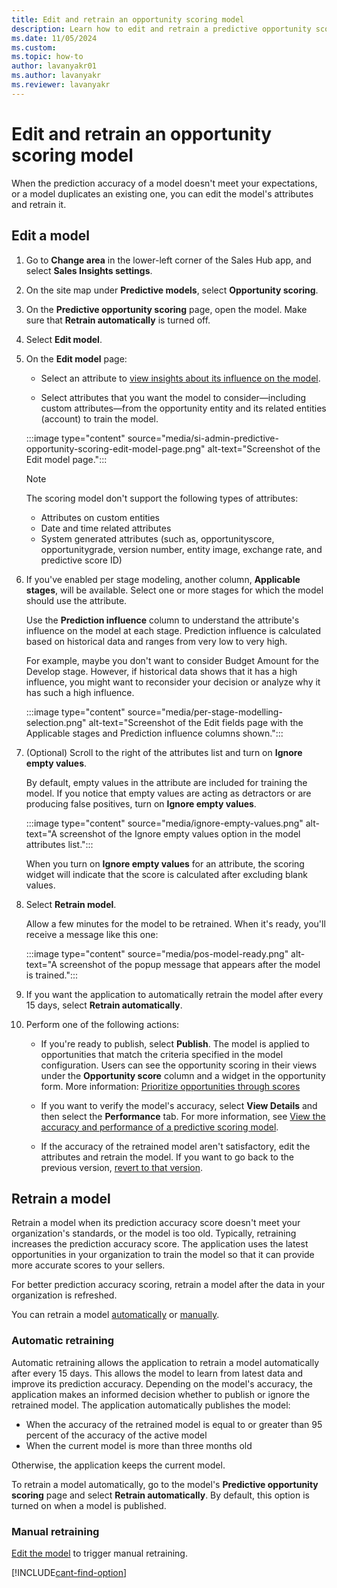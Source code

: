 ```yaml
---
title: Edit and retrain an opportunity scoring model
description: Learn how to edit and retrain a predictive opportunity scoring model in Dynamics 365 Sales when its prediction accuracy doesn't meet your expectations. 
ms.date: 11/05/2024
ms.custom: 
ms.topic: how-to
author: lavanyakr01
ms.author: lavanyakr
ms.reviewer: lavanyakr
---
```


# Edit and retrain an opportunity scoring model

When the prediction accuracy of a model doesn't meet your expectations, or a model duplicates an existing one, you can edit the model's attributes and retrain it.  

## Edit a model

1. Go to **Change area** in the lower-left corner of the Sales Hub app, and select **Sales Insights settings**.
1. On the site map under **Predictive models**, select **Opportunity scoring**.
1. On the **Predictive opportunity scoring** page, open the model. Make sure that **Retrain automatically** is turned off.
1. Select **Edit model**.
1. On the **Edit model** page:

    - Select an attribute to [view insights about its influence on the model](pls-attribute-influence.md).

    - Select attributes that you want the model to consider—including custom attributes—from the opportunity entity and its related entities (account) to train the model.

    :::image type="content" source="media/si-admin-predictive-opportunity-scoring-edit-model-page.png" alt-text="Screenshot of the Edit model page.":::
    
    >[!NOTE]
    >The scoring model don't support the following types of attributes:
    >- Attributes on custom entities
    >- Date and time related attributes
    >- System generated attributes (such as, opportunityscore, opportunitygrade, version number, entity image, exchange rate, and predictive score ID)

1. If you've enabled per stage modeling, another column, **Applicable stages**, will be available. Select one or more stages for which the model should use the attribute.

    Use the **Prediction influence** column to understand the attribute's influence on the model at each stage. Prediction influence is calculated based on historical data and ranges from very low to very high.

    For example, maybe you don't want to consider Budget Amount for the Develop stage. However, if historical data shows that it has a high influence, you might want to reconsider your decision or analyze why it has such a high influence.

    :::image type="content" source="media/per-stage-modelling-selection.png" alt-text="Screenshot of the Edit fields page with the Applicable stages and Prediction influence columns shown.":::

1. (Optional) Scroll to the right of the attributes list and turn on **Ignore empty values**.  

    By default, empty values in the attribute are included for training the model. If you notice that empty values are acting as detractors or are producing false positives, turn on **Ignore empty values**.

    :::image type="content" source="media/ignore-empty-values.png" alt-text="A screenshot of the Ignore empty values option in the model attributes list.":::

    When you turn on **Ignore empty values** for an attribute, the scoring widget will indicate that the score is calculated after excluding blank values.

1. Select **Retrain model**.

    Allow a few minutes for the model to be retrained. When it's ready, you'll receive a message like this one:

    :::image type="content" source="media/pos-model-ready.png" alt-text="A screenshot of the popup message that appears after the model is trained.":::
1. If you want the application to automatically retrain the model after every 15 days, select **Retrain automatically**. 

1. Perform one of the following actions: 
    - If you're ready to publish, select **Publish**. The model is applied to opportunities that match the criteria specified in the model configuration. Users can see the opportunity scoring in their views under the **Opportunity score** column and a widget in the opportunity form. More information: [Prioritize opportunities through scores](work-predictive-opportunity-scoring.md)

    - If you want to verify the model's accuracy, select **View Details** and then select the **Performance** tab. For more information, see [View the accuracy and performance of a predictive scoring model](scoring-model-accuracy.md).

    - If the accuracy of the retrained model aren't satisfactory, edit the attributes and retrain the model. If you want to go back to the previous version, [revert to that version](understand-pls-configuration-page.md#actions-you-can-perform-on-the-model).

## Retrain a model

Retrain a model when its prediction accuracy score doesn't meet your organization's standards, or the model is too old. Typically, retraining  increases the prediction accuracy score. The application uses the latest opportunities in your organization to train the model so that it can provide more accurate scores to your sellers.

For better prediction accuracy scoring, retrain a model after the data in your organization is refreshed.

You can retrain a model [automatically](#automatic-retraining) or [manually](#manual-retraining).

### Automatic retraining

Automatic retraining allows the application to retrain a model automatically after every 15 days. This allows the model to learn from latest data and improve its prediction accuracy. Depending on the model's accuracy, the application makes an informed decision whether to publish or ignore the retrained model. The application automatically publishes the model:

- When the accuracy of the retrained model is equal to or greater than 95 percent of the accuracy of the active model
- When the current model is more than three months old

Otherwise, the application keeps the current model.

To retrain a model automatically, go to the model's **Predictive opportunity scoring** page and select **Retrain automatically**. By default, this option is turned on when a model is published.

### Manual retraining

[Edit the model](#edit-a-model) to trigger manual retraining.

[!INCLUDE[cant-find-option](../includes/cant-find-option.md)]
